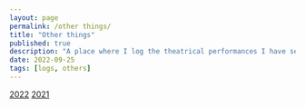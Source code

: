 ```yaml
---
layout: page
permalink: /other things/
title: "Other things"
published: true
description: "A place where I log the theatrical performances I have seen and books I have read."
date: 2022-09-25
tags: [logs, others]
---
```


[2022](/2022/)
[2021](/2021/)

